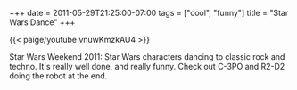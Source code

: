 +++
date = 2011-05-29T21:25:00-07:00
tags = ["cool", "funny"]
title = "Star Wars Dance"
+++

{{< paige/youtube vnuwKmzkAU4 >}}

Star Wars Weekend 2011: Star Wars characters dancing to classic rock and techno. It's really well done, and really funny. Check out C-3PO and R2-D2 doing the robot at the end.
